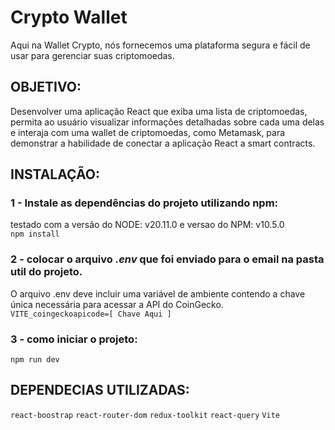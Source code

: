 # Crypto Wallet

Aqui na Wallet Crypto, nós fornecemos uma plataforma segura e fácil de usar para gerenciar suas criptomoedas.

## OBJETIVO:

Desenvolver uma aplicação React que exiba uma lista de criptomoedas, permita ao usuário visualizar informações detalhadas sobre cada uma delas e interaja com uma wallet de criptomoedas, como Metamask, para demonstrar a habilidade de conectar a aplicação React a smart contracts.

## INSTALAÇÃO:

### 1 - Instale as dependências do projeto utilizando npm:
testado com a versão do NODE: v20.11.0 e versao do NPM: v10.5.0  <br/> `npm install`

### 2 - colocar o arquivo *.env* que foi enviado para o email na pasta util do projeto.
O arquivo .env deve incluir uma variável de ambiente contendo a chave única necessária para acessar a API do CoinGecko.<br/>
`VITE_coingeckoapicode=[ Chave Aqui ]`

### 3 - como iniciar o projeto:
`npm run dev`

## DEPENDECIAS UTILIZADAS:
`react-boostrap`
`react-router-dom`
`redux-toolkit`
`react-query`
`Vite`
